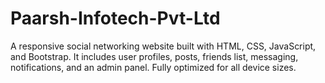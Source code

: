 # Paarsh-Infotech-Pvt-Ltd
A responsive social networking website built with HTML, CSS, JavaScript, and Bootstrap. It includes user profiles, posts, friends list, messaging, notifications, and an admin panel. Fully optimized for all device sizes.
